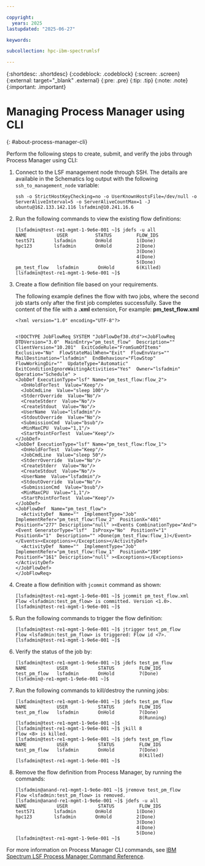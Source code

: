 ```yaml
---

copyright:
  years: 2025
lastupdated: "2025-06-27"

keywords:

subcollection: hpc-ibm-spectrumlsf

---
```


{:shortdesc: .shortdesc}
{:codeblock: .codeblock}
{:screen: .screen}
{:external: target="_blank" .external}
{:pre: .pre}
{:tip: .tip}
{:note: .note}
{:important: .important}

# Managing Process Manager using CLI
{: #about-process-manager-cli}

Perform the following steps to create, submit, and verify the jobs through Process Manager using CLI:

1. Connect to the LSF management node through SSH. The details are available in the Schematics log output with the following `ssh_to_management_node` variable:

    ```pre
    ssh -o StrictHostKeyChecking=no -o UserKnownHostsFile=/dev/null -o ServerAliveInterval=5 -o ServerAliveCountMax=1 -J ubuntu@162.133.142.116 lsfadmin@10.241.16.6
    ```

2. Run the following commands to view the existing flow definitions:

    ```pre
    [lsfadmin@test-re1-mgmt-1-9e6e-001 ~]$ jdefs -u all
    NAME           USER          STATUS         FLOW_IDS
    test571       lsfadmin       OnHold         1(Done)
    hpc123        lsfadmin       OnHold         2(Done)
                                                3(Done)
                                                4(Done)
                                                5(Done)
    pm_test_flow   lsfadmin       OnHold        6(Killed)
    [lsfadmin@test-re1-mgmt-1-9e6e-001 ~]$
    ```

3. Create a flow definition file based on your requirements.

    The following example defines the flow with two jobs, where the second job starts only after the first job completes successfully. Save the content of the file with a **.xml** extension, For example: **pm_test_flow.xml**

    ```pre
    <?xml version="1.0" encoding="UTF-8"?>
    
    
    <!DOCTYPE JobFlowReq SYSTEM "JobFlowDef30.dtd"><JobFlowReq  DTDVersion="3.0"  MainEntry="pm_test_flow"  Description=""  ClientVersion="10.201"  ExitCodeRule="FromSumOfItems"  Exclusive="No"  FlowStateMailWhen="Exit"  FlowEnvVars=""  MailDestination="lsfadmin"  EndBehaviour="FlowStop"  FlowWorkingDir=""  UpdateType="Automatic"  ExitConditionIgnoreWaitingActivities="Yes"  Owner="lsfadmin"  Operation="Schedule" >
    <JobDef ExecutionType="lsf" Name="pm_test_flow:flow_2">
      <OnHoldForTest  Value="Keep"/>
      <JobCmdLine  Value="sleep 100"/>
      <StderrOverride  Value="No"/>
      <CreateStderr  Value="No"/>
      <CreateStdout  Value="No"/>
      <UserName  Value="lsfadmin"/>
      <StdoutOverride  Value="No"/>
      <SubmissionCmd  Value="bsub"/>
      <MinMaxCPU  Value="1,1"/>
      <StartPointForTest  Value="Keep"/>
    </JobDef>
    <JobDef ExecutionType="lsf" Name="pm_test_flow:flow_1">
      <OnHoldForTest  Value="Keep"/>
      <JobCmdLine  Value="sleep 50"/>
      <StderrOverride  Value="No"/>
      <CreateStderr  Value="No"/>
      <CreateStdout  Value="No"/>
      <UserName  Value="lsfadmin"/>
      <StdoutOverride  Value="No"/>
      <SubmissionCmd  Value="bsub"/>
      <MinMaxCPU  Value="1,1"/>
      <StartPointForTest  Value="Keep"/>
    </JobDef>
    <JobFlowDef  Name="pm_test_flow">
      <ActivityDef  Name=""  ImplementType="Job"  ImplementRefer="pm_test_flow:flow_2"  PositionX="401"  PositionY="277" Description="null" ><Events CombinationType="And"><Event GeneratorType="lsf"  IsProxy="No"  PositionY="1"  PositionX="1"  Description="" >Done(pm_test_flow:flow_1)</Event></Events><Exceptions></Exceptions></ActivityDef>
      <ActivityDef  Name=""  ImplementType="Job"  ImplementRefer="pm_test_flow:flow_1"  PositionX="199"  PositionY="161" Description="null" ><Exceptions></Exceptions></ActivityDef>
    </JobFlowDef>
    </JobFlowReq>
    ```

4. Create a flow definition with `jcommit` command as shown:

    ```pre
    [lsfadmin@test-re1-mgmt-1-9e6e-001 ~]$ jcommit pm_test_flow.xml 
    Flow <lsfadmin:test_pm_flow> is committed. Version <1.0>.
    [lsfadmin@test-re1-mgmt-1-9e6e-001 ~]$
    ```

5. Run the following commands to trigger the flow definition:

    ```pre
    [lsfadmin@test-re1-mgmt-1-9e6e-001 ~]$ jtrigger test_pm_flow
    Flow <lsfadmin:test_pm_flow> is triggered: Flow id <7>.[lsfadmin@test-re1-mgmt-1-9e6e-001 ~]$ 
    ```

6. Verify the status of the job by:

    ```pre
    [lsfadmin@test-re1-mgmt-1-9e6e-001 ~]$ jdefs test_pm_flow
    NAME           USER           STATUS         FLOW_IDS
    test_pm_flow   lsfadmin       OnHold         7(Done)
    [lsfadmin@-re1-mgmt-1-9e6e-001 ~]$ 
    ```

7. Run the following commands to kill/destroy the running jobs:

    ```pre
    [lsfadmin@test-re1-mgmt-1-9e6e-001 ~]$ jdefs test_pm_flow
    NAME           USER           STATUS         FLOW_IDS
    test_pm_flow   lsfadmin       OnHold         7(Done)
                                                 8(Running)
    [lsfadmin@test-re1-mgmt-1-9e6e-001 ~]$
    [lsfadmin@test-re1-mgmt-1-9e6e-001 ~]$ jkill 8
    Flow <8> is killed.
    [lsfadmin@test-re1-mgmt-1-9e6e-001 ~]$ jdefs test_pm_flow
    NAME           USER           STATUS         FLOW_IDS
    test_pm_flow   lsfadmin       OnHold         7(Done)
                                                 8(Killed)
    [lsfadmin@test-re1-mgmt-1-9e6e-001 ~]$
    ```

8. Remove the flow definition from Process Manager, by running the commands:

    ```pre
    [lsfadmin@anand-re1-mgmt-1-9e6e-001 ~]$ jremove test_pm_flow
    Flow <lsfadmin:test_pm_flow> is removed.
    [lsfadmin@anand-re1-mgmt-1-9e6e-001 ~]$ jdefs -u all
    NAME           USER           STATUS         FLOW_IDS
    test571       lsfadmin       OnHold         1(Done)
    hpc123        lsfadmin       OnHold         2(Done)
                                                3(Done)
                                                4(Done)
                                                5(Done)
    [lsfadmin@test-re1-mgmt-1-9e6e-001 ~]$
    ```

For more information on Process Manager CLI commands, see [IBM Spectrum LSF Process Manager Command Reference](https://www.ibm.com/docs/en/slpm/10.2.0?topic=reference-commands).
